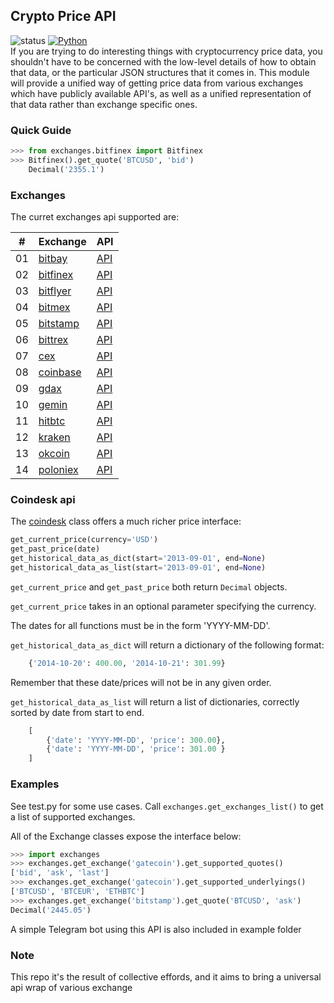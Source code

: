 Crypto Price API
----------------------------------------------------------------------
![status](https://img.shields.io/badge/Status-Testing-yellow.svg)
[![Python](https://img.shields.io/badge/python-powered-blue.svg)](https://www.python.org/) </br>
If you are trying to do interesting things with cryptocurrency price data,
you shouldn't have to be concerned with the low-level details of how
to obtain that data, or the particular JSON structures that it comes in.
This module will provide a unified way of getting price data from various
exchanges which have publicly available API's, as well as a unified
representation of that data rather than exchange specific ones.

### Quick Guide
```python
>>> from exchanges.bitfinex import Bitfinex
>>> Bitfinex().get_quote('BTCUSD', 'bid')
    Decimal('2355.1')
```

### Exchanges

The curret exchanges api supported are:

| #  | Exchange                                | API     |
|----|-----------------------------------------|---------|
| 01 | [bitbay](https://bitbay.net/en)         | [API]() |
| 02 | [bitfinex](https://www.bitfinex.com/)   | [API]() |
| 03 | [bitflyer](https://bitflyer.com/en-us/) | [API]() |
| 04 | [bitmex](https://www.bitmex.com/)       | [API]() |
| 05 | [bitstamp](https://www.bitstamp.net/)   | [API]() |
| 06 | [bittrex](https://bittrex.com/)         | [API]() |
| 07 | [cex](https://cex.io/)                  | [API]() |
| 08 | [coinbase](https://www.coinbase.com/)   | [API]() |
| 09 | [gdax](https://www.gdax.com/)           | [API]() |
| 10 | [gemin](https://gemini.com/)            | [API]() |
| 11 | [hitbtc](https://hitbtc.com/)           | [API]() |
| 12 | [kraken](https://www.kraken.com/)       | [API]() | 
| 13 | [okcoin](https://www.okcoin.com/)       | [API]() |
| 14 | [poloniex](https://poloniex.com/)       | [API]() |

### Coindesk api

The [coindesk](https://www.coindesk.com/api/) class offers a much richer price interface:
```Python
get_current_price(currency='USD')
get_past_price(date)
get_historical_data_as_dict(start='2013-09-01', end=None)
get_historical_data_as_list(start='2013-09-01', end=None)
```

`get_current_price` and `get_past_price` both return `Decimal` objects.

`get_current_price` takes in an optional parameter specifying the currency.

The dates for all functions must be in the form 'YYYY-MM-DD'.

`get_historical_data_as_dict` will return a dictionary of the following format:

```Python
    {'2014-10-20': 400.00, '2014-10-21': 301.99}
```
Remember that these date/prices will not be in any given order.

`get_historical_data_as_list` will return a list of dictionaries, correctly
sorted by date from start to end.

```Python
    [
        {'date': 'YYYY-MM-DD', 'price': 300.00},
        {'date': 'YYYY-MM-DD', 'price': 301.00 }
    ]
```

### Examples

See test.py for some use cases. Call ```exchanges.get_exchanges_list()``` to get a list of supported exchanges.

All of the Exchange classes expose the interface below:
```python
>>> import exchanges
>>> exchanges.get_exchange('gatecoin').get_supported_quotes()
['bid', 'ask', 'last']
>>> exchanges.get_exchange('gatecoin').get_supported_underlyings()
['BTCUSD', 'BTCEUR', 'ETHBTC']
>>> exchanges.get_exchange('bitstamp').get_quote('BTCUSD', 'ask')
Decimal('2445.05')
```

A simple Telegram bot using this API is also included in example folder

### Note

This repo it's the result of collective effords, and it aims to bring a universal api wrap of various exchange
